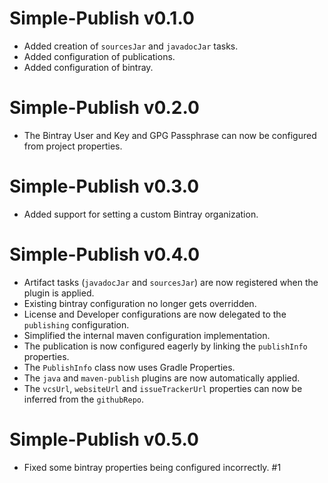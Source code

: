 # Simple-Publish v0.1.0

+ Added creation of `sourcesJar` and `javadocJar` tasks.
+ Added configuration of publications.
+ Added configuration of bintray.

# Simple-Publish v0.2.0

* The Bintray User and Key and GPG Passphrase can now be configured from project properties.

# Simple-Publish v0.3.0 

+ Added support for setting a custom Bintray organization.

# Simple-Publish v0.4.0

* Artifact tasks (`javadocJar` and `sourcesJar`) are now registered when the plugin is applied.
* Existing bintray configuration no longer gets overridden.
* License and Developer configurations are now delegated to the `publishing` configuration.
* Simplified the internal maven configuration implementation.
* The publication is now configured eagerly by linking the `publishInfo` properties.
* The `PublishInfo` class now uses Gradle Properties.
* The `java` and `maven-publish` plugins are now automatically applied.
* The `vcsUrl`, `websiteUrl` and `issueTrackerUrl` properties can now be inferred from the `githubRepo`.

# Simple-Publish v0.5.0

* Fixed some bintray properties being configured incorrectly. #1
